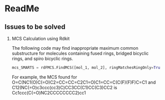 # **ReadMe**



## Issues to be solved

1. MCS Calculation using Rdkit

   The following code may find inappropriate maximum common substructure for molecules containing fused rings, bridged bicyclic rings, and spiro bicyclic rings.

   ```python
   mcs_SMARTS = rdFMCS.FindMCS([mol_1, mol_2], ringMatchesRingOnly=True, completeRingsOnly=True)
   ```

   For example, the MCS found for O=C(NC1(O)C(=O)C2=CC=CC=C2C1=O)C1=CC=C(C(F)(F)F)C=C1 and C12(NC(=O)c3ccc(cc3)C)CC3CC(C1)CC(C3)CC2 is Cc1ccc(C(=O)NC2CCCCCCCC2)cc1

   

